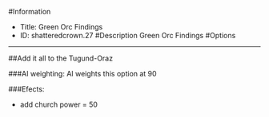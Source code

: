 #Information
 - Title: Green Orc Findings
 - ID: shatteredcrown.27
#Description
Green Orc Findings
#Options

___
##Add it all to the Tugund-Oraz

###AI weighting:
AI weights this option at 90


###Efects:<ul><li>add church power = 50</li></ul>
